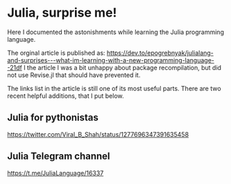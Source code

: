 # Julia, surprise me!


Here I documented the astonishments while learning the Julia programming
language.

<!--more-->

The orginal article is published as: https://dev.to/epogrebnyak/julialang-and-surprises---what-im-learning-with-a-new-programming-language--21df
I the article I was a bit unhappy about package recompilation, but did not 
use Revise.jl that should have prevented it.

The links list in the article is still one of its most useful parts.
There are two recent helpful additions, that I put below.

## Julia for pythonistas

<https://twitter.com/Viral_B_Shah/status/1277696347391635458>

## Julia Telegram channel 

<https://t.me/JuliaLanguage/16337>
